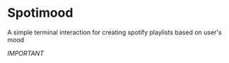 # Spotimood
A simple terminal interaction for creating spotify playlists based on user's mood


<em> IMPORTANT </em>
